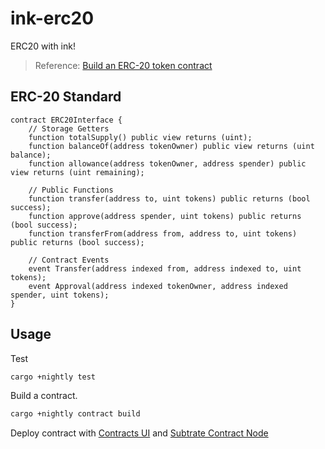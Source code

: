 # ink-erc20

ERC20 with ink!

> Reference: [Build an ERC-20 token contract](https://docs.substrate.io/tutorials/v3/ink-workshop/pt3/)

## ERC-20 Standard

```
contract ERC20Interface {
    // Storage Getters
    function totalSupply() public view returns (uint);
    function balanceOf(address tokenOwner) public view returns (uint balance);
    function allowance(address tokenOwner, address spender) public view returns (uint remaining);

    // Public Functions
    function transfer(address to, uint tokens) public returns (bool success);
    function approve(address spender, uint tokens) public returns (bool success);
    function transferFrom(address from, address to, uint tokens) public returns (bool success);

    // Contract Events
    event Transfer(address indexed from, address indexed to, uint tokens);
    event Approval(address indexed tokenOwner, address indexed spender, uint tokens);
}
```

## Usage

Test

```bash
cargo +nightly test
```

Build a contract.

```bash
cargo +nightly contract build
```

Deploy contract with [Contracts UI](https://paritytech.github.io/contracts-ui/) and [Subtrate Contract Node](https://github.com/paritytech/substrate-contracts-node)
